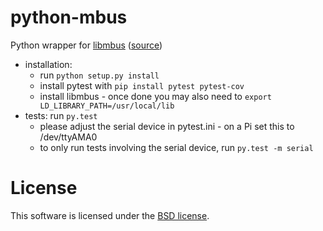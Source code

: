 python-mbus
===========

Python wrapper for [libmbus](http://www.rscada.se/libmbus) ([source](https://github.com/rscada/libmbus))

* installation: 
    * run ```python setup.py install```
    * install pytest with ```pip install pytest pytest-cov```
    * install libmbus - once done you may also need to ```export LD_LIBRARY_PATH=/usr/local/lib```
* tests: run ```py.test```
    * please adjust the serial device in pytest.ini - on a Pi set this to /dev/ttyAMA0
    * to only run tests involving the serial device, run ```py.test -m serial```

License
=======

This software is licensed under the [BSD license](http://opensource.org/licenses/BSD-3-Clause). 
